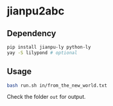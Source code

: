 # jianpu2abc

## Dependency
```bash
pip install jianpu-ly python-ly
yay -S lilypond # optional
```
## Usage
```bash
bash run.sh in/from_the_new_world.txt
```

Check the folder `out` for output.